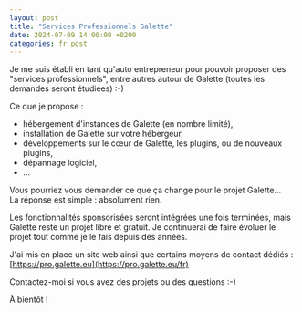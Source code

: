 ```yaml
---
layout: post
title: "Services Professionnels Galette"
date: 2024-07-09 14:00:00 +0200
categories: fr post
---
```


Je me suis établi en tant qu'auto entrepreneur pour pouvoir proposer des "services professionnels", entre autres autour de Galette (toutes les demandes seront étudiées) :-)

Ce que je propose :
- hébergement d'instances de Galette (en nombre limité),
- installation de Galette sur votre hébergeur,
- développements sur le cœur de Galette, les plugins, ou de nouveaux plugins,
- dépannage logiciel,
- ...

Vous pourriez vous demander ce que ça change pour le projet Galette...
<br/>La réponse est simple : absolument rien.

Les fonctionnalités sponsorisées seront intégrées une fois terminées, mais Galette reste un projet libre et gratuit. Je continuerai de faire évoluer le projet tout comme je le fais depuis des années.

J'ai mis en place un site web ainsi que certains moyens de contact dédiés :
<br/>[https://pro.galette.eu](https://pro.galette.eu/fr)

Contactez-moi si vous avez des projets ou des questions :-)

À bientôt !

